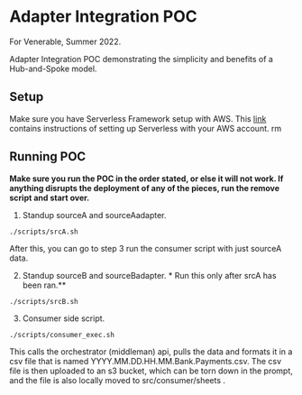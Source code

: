 # Adapter Integration POC
For Venerable, Summer 2022.

Adapter Integration POC demonstrating the simplicity and benefits of a Hub-and-Spoke model.

## Setup
Make sure you have Serverless Framework setup with AWS.
This [link](https://www.serverless.com/framework/docs/getting-started) contains instructions of setting up
Serverless with your AWS account.
rm 
## Running POC
**Make sure you run the POC in the order stated, or else it will not work. If anything disrupts
   the deployment of any of the pieces, run the remove script and start over.**

1. Standup sourceA and sourceAadapter. 
```
./scripts/srcA.sh
```
After this, you can go to step 3 run the consumer script with just sourceA data.

2. Standup sourceB and sourceBadapter. * Run this only after srcA has been ran.**
```
./scripts/srcB.sh
```

3. Consumer side script. 
```
./scripts/consumer_exec.sh
```
This calls the orchestrator (middleman) api, pulls the data and formats it in a csv file
that is named YYYY.MM.DD.HH.MM.Bank.Payments.csv. The csv file is then uploaded to an s3 bucket, which can be torn
down in the prompt, and the file is also locally moved to src/consumer/sheets .